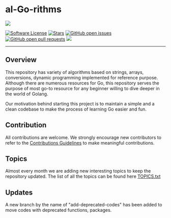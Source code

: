 # al-Go-rithms

<p align="left">
  <img src="https://github.com/addy1997/al-Go-rithms/blob/main/icon/1.png"/>
</p>

[![Software License](https://img.shields.io/badge/license-MIT-brightgreen.svg)](LICENSE)  [![Stars](https://img.shields.io/github/stars/addy1997/al-Go-rithms.svg?style=flat&label=Star&maxAge=86400)](STARS)  [![GitHub open issues](https://img.shields.io/github/issues-raw/addy1997/al-Go-rithms.svg)](https://github.com/addy1997/al-Go-rithms/issues) [![GitHub open pull requests](https://img.shields.io/github/issues-pr-raw/addy1997/al-Go-rithms.svg)](https://github.com/addy1997/al-Go-rithms/pulls) ![](https://img.shields.io/github/repo-size/addy1997/al-Go-rithms.svg?label=Repo%20size&style=flat-square)&nbsp;

-----------------------------------------------------------------------------

## Overview

This repository has variety of algorithms based on strings, arrays, conversions, dynamic programming implemented for reference purpose. Although there are numerous resources for Go, this repository serves the purpose of most go-to resource for any beginner willing to dive deeper in the world of Golang. 

Our motivation behind starting this project is to maintain a simple and a clean codebase to make the process of learning Go easier and fun.

## Contribution 

All contributions are welcome. We strongly encourage new contributors to refer to the [Contributions Guidelines](https://github.com/addy1997/al-Go-rithms/blob/main/CONTRIBUTION_GUIDELINES.md) to make meaningful contributions.

## Topics 

Almost every month we are adding new interesting topics to keep the repository updated. The list of all the topics can be found here [TOPICS.txt](https://github.com/addy1997/al-Go-rithms/blob/main/TOPICS.txt)

## Updates

A new branch by the name of "add-deprecated-codes" has been added to move codes with deprecated functions, packages. 
